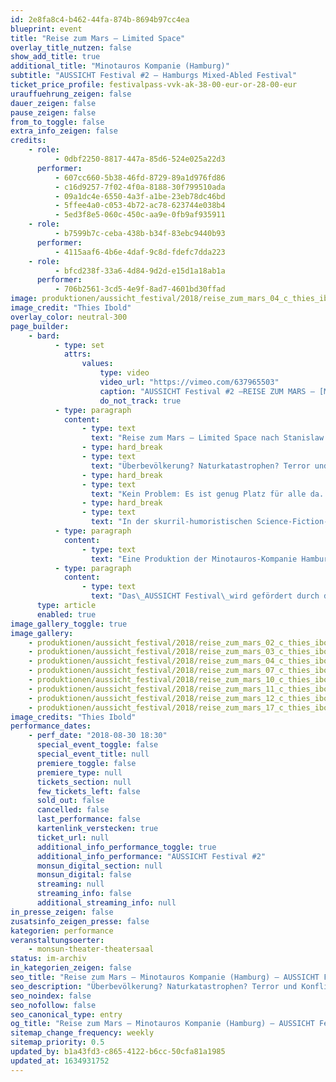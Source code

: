 ```yaml
---
id: 2e8fa8c4-b462-44fa-874b-8694b97cc4ea
blueprint: event
title: "Reise zum Mars – Limited Space"
overlay_title_nutzen: false
show_add_title: true
additional_title: "Minotauros Kompanie (Hamburg)"
subtitle: "AUSSICHT Festival #2 – Hamburgs Mixed-Abled Festival"
ticket_price_profile: festivalpass-vvk-ak-38-00-eur-or-28-00-eur
urauffuehrung_zeigen: false
dauer_zeigen: false
pause_zeigen: false
from_to_toggle: false
extra_info_zeigen: false
credits:
    - role:
          - 0dbf2250-8817-447a-85d6-524e025a22d3
      performer:
          - 607cc660-5b38-46fd-8729-89a1d976fd86
          - c16d9257-7f02-4f0a-8188-30f799510ada
          - 09a1dc4e-6550-4a3f-a1be-23eb78dc46bd
          - 5ffee4a0-c053-4b72-ac78-623744e038b4
          - 5ed3f8e5-060c-450c-aa9e-0fb9af935911
    - role:
          - b7599b7c-ceba-438b-b34f-83ebc9440b93
      performer:
          - 4115aaf6-4b6e-4daf-9c8d-fdefc7dda223
    - role:
          - bfcd238f-33a6-4d84-9d2d-e15d1a18ab1a
      performer:
          - 706b2561-3cd5-4e9f-8ad7-4601bd30ffad
image: produktionen/aussicht_festival/2018/reise_zum_mars_04_c_thies_ibold.jpg
image_credit: "Thies Ibold"
overlay_color: neutral-300
page_builder:
    - bard:
          - type: set
            attrs:
                values:
                    type: video
                    video_url: "https://vimeo.com/637965503"
                    caption: "AUSSICHT Festival #2 –REISE ZUM MARS – [Minotauros Kompanie, Hamburg]"
                    do_not_track: true
          - type: paragraph
            content:
                - type: text
                  text: "Reise zum Mars – Limited Space nach Stanislaw Lem"
                - type: hard_break
                - type: text
                  text: "Überbevölkerung? Naturkatastrophen? Terror und Konflikte? Verseuchte Umwelt? Knappheit der Ressourcen? 50% der Menschheit am Rand eines Nervenzusammenbruchs?"
                - type: hard_break
                - type: text
                  text: "Kein Problem: Es ist genug Platz für alle da. Und woanders ist es sowieso immer besser. Wir haben ja noch das Universum. Ein bisschen zu kalt, ein bisschen zu heiß und nur wenige Lichtminuten entfernt, der Mars."
                - type: hard_break
                - type: text
                  text: "In der skurril-humoristischen Science-Fiction-Performance schlingert das Raumschiff, mit Fanfaren ins All geschossen, zwischen Wurmlöchern und Zeitschleifen in vergangene, gegenwärtige und zukünftige Augenblicke hinein und hinaus …"
          - type: paragraph
            content:
                - type: text
                  text: "Eine Produktion der Minotauros-Kompanie Hamburg."
          - type: paragraph
            content:
                - type: text
                  text: "Das\_AUSSICHT Festival\_wird gefördert durch die Behörde für Kultur und Medien Hamburg, der ZEIT-Stiftung und der Claussen-Simon-Stiftung."
      type: article
      enabled: true
image_gallery_toggle: true
image_gallery:
    - produktionen/aussicht_festival/2018/reise_zum_mars_02_c_thies_ibold.jpg
    - produktionen/aussicht_festival/2018/reise_zum_mars_03_c_thies_ibold.jpg
    - produktionen/aussicht_festival/2018/reise_zum_mars_04_c_thies_ibold.jpg
    - produktionen/aussicht_festival/2018/reise_zum_mars_07_c_thies_ibold.jpg
    - produktionen/aussicht_festival/2018/reise_zum_mars_10_c_thies_ibold.jpg
    - produktionen/aussicht_festival/2018/reise_zum_mars_11_c_thies_ibold.jpg
    - produktionen/aussicht_festival/2018/reise_zum_mars_12_c_thies_ibold.jpg
    - produktionen/aussicht_festival/2018/reise_zum_mars_17_c_thies_ibold.jpg
image_credits: "Thies Ibold"
performance_dates:
    - perf_date: "2018-08-30 18:30"
      special_event_toggle: false
      special_event_title: null
      premiere_toggle: false
      premiere_type: null
      tickets_section: null
      few_tickets_left: false
      sold_out: false
      cancelled: false
      last_performance: false
      kartenlink_verstecken: true
      ticket_url: null
      additional_info_performance_toggle: true
      additional_info_performance: "AUSSICHT Festival #2"
      monsun_digital_section: null
      monsun_digital: false
      streaming: null
      streaming_info: false
      additional_streaming_info: null
in_presse_zeigen: false
zusatsinfo_zeigen_presse: false
kategorien: performance
veranstaltungsoerter:
    - monsun-theater-theatersaal
status: im-archiv
in_kategorien_zeigen: false
seo_title: "Reise zum Mars – Minotauros Kompanie (Hamburg) – AUSSICHT Festival #2"
seo_description: "Überbevölkerung? Naturkatastrophen? Terror und Konflikte? Verseuchte Umwelt? Kein Problem: Es ist genug Platz für alle da. Und woanders ist es sowieso besser."
seo_noindex: false
seo_nofollow: false
seo_canonical_type: entry
og_title: "Reise zum Mars – Minotauros Kompanie (Hamburg) – AUSSICHT Festival #2"
sitemap_change_frequency: weekly
sitemap_priority: 0.5
updated_by: b1a43fd3-c865-4122-b6cc-50cfa81a1985
updated_at: 1634931752
---
```


